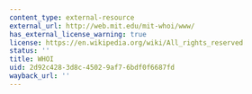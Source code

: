 ```yaml
---
content_type: external-resource
external_url: http://web.mit.edu/mit-whoi/www/
has_external_license_warning: true
license: https://en.wikipedia.org/wiki/All_rights_reserved
status: ''
title: WHOI
uid: 2d92c428-3d8c-4502-9af7-6bdf0f6687fd
wayback_url: ''
---
```

